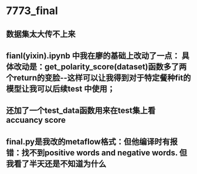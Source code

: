 # 7773_final
## 数据集太大传不上来
## fianl(yixin).ipynb 中我在廖的基础上改动了一点： 具体改动是：get_polarity_score(dataset)函数多了两个return的变脸--这样可以让我得到对于特定餐种fit的模型让我可以后续test 中使用；
## 还加了一个test_data函数用来在test集上看accuancy score

## final.py是我改的metaflow格式：但他编译时有报错：找不到positive words and negative words. 但我看了半天还是不知道为什么
